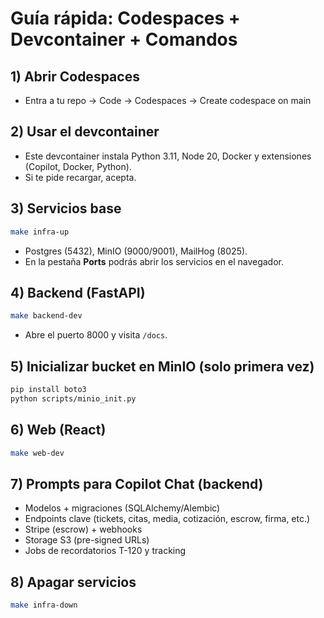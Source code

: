 # Guía rápida: Codespaces + Devcontainer + Comandos

## 1) Abrir Codespaces
- Entra a tu repo → Code → Codespaces → Create codespace on main

## 2) Usar el devcontainer
- Este devcontainer instala Python 3.11, Node 20, Docker y extensiones (Copilot, Docker, Python).
- Si te pide recargar, acepta.

## 3) Servicios base
```bash
make infra-up
```
- Postgres (5432), MinIO (9000/9001), MailHog (8025).
- En la pestaña **Ports** podrás abrir los servicios en el navegador.

## 4) Backend (FastAPI)
```bash
make backend-dev
```
- Abre el puerto 8000 y visita `/docs`.

## 5) Inicializar bucket en MinIO (solo primera vez)
```bash
pip install boto3
python scripts/minio_init.py
```

## 6) Web (React)
```bash
make web-dev
```

## 7) Prompts para Copilot Chat (backend)
- Modelos + migraciones (SQLAlchemy/Alembic)
- Endpoints clave (tickets, citas, media, cotización, escrow, firma, etc.)
- Stripe (escrow) + webhooks
- Storage S3 (pre-signed URLs)
- Jobs de recordatorios T-120 y tracking

## 8) Apagar servicios
```bash
make infra-down
```
